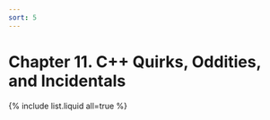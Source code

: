 ```yaml
---
sort: 5
---
```


# Chapter 11. C++ Quirks, Oddities, and Incidentals

{% include list.liquid all=true %}
